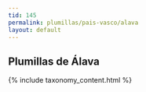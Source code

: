 ```yaml
---
tid: 145
permalink: plumillas/pais-vasco/alava
layout: default
---
```

## Plumillas de Álava
{% include taxonomy_content.html %}

